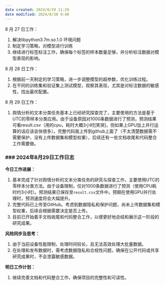 ```yaml
---
date created: 2024/8/29 11:29
date modified: 2024/8/30 9:48
---
```


8 月 27 日工作：

1. 解决libpython3.7m.so.1.0 环境问题
2. 制定学习策略，对模型进行训练
3. 继续进行标签标注工作，确保每个标签的样本数量足够，并分析标注数据对模型表现的影响。

8 月 28 日工作：

1. 根据前一天制定的学习策略，进一步调整模型的超参数，优化训练过程。
2. 在不同的训练集和验证集上测试模型，观察其表现，尤其是对标注数据的敏感性，找出最优配置。

8 月 29 日工作：

1. 舆情分析的文本分类任务基本上已经研究探查完了，主要使用的方法是基于UTC的零样本分类应用。由于设备原因对1000条数据进行了预测，预测结果可看result.csv（用的cpu，耗时大概3小时[笑哭]，但如果上GPU加上并行运算的话应该会快很多）。完整代码我上传到github上面了（不太清楚数据需不需要保护，没有上传数据集和模型权重），后续还有一些文档收尾和代码整合工作需要做。

### ### 2024年8月29日工作日志

**今日工作进展：**

1. 基本完成了针对舆情分析的文本分类任务的研究与探查工作，主要使用UTC的零样本分类方法。由于设备限制，仅对1000条数据进行了预测（使用CPU耗时约3小时）。预测结果已保存至`result.csv`文件中。预期在使用GPU并行处理时，预测速度将会大幅提升。
2. 完整代码已上传至GitHub。考虑到数据隐私和保护问题，尚未上传数据集和模型权重，后续会根据需要决定是否上传。
3. 目前已开始着手文档收尾和代码整合工作，以便更好地总结和展示这一阶段的研究成果。

**风险同步及思考：**

1. 由于当前设备性能限制，处理时间较长，且无法高效处理大批量数据。
2. 在处理和发布数据时，需考虑数据隐私和合规性问题，确保在公开代码或共享研究成果时，不会泄露敏感数据。

**明日工作计划：**

1. 继续完善文档和代码整合工作，确保项目的完整性和可读性。
